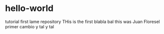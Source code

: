 # hello-world
tutorial first lame repository
THis is the first blabla bal
this was Juan Floresel primer cambio y tal y tal

